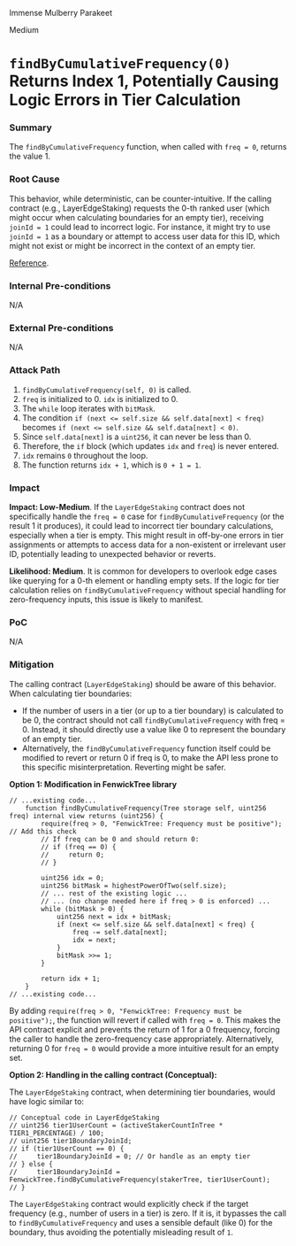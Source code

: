 Immense Mulberry Parakeet

Medium

# `findByCumulativeFrequency(0)` Returns Index 1, Potentially Causing Logic Errors in Tier Calculation

### Summary

The `findByCumulativeFrequency` function, when called with `freq = 0`, returns the value 1. 

### Root Cause

This behavior, while deterministic, can be counter-intuitive. If the calling contract (e.g., LayerEdgeStaking) requests the 0-th ranked user (which might occur when calculating boundaries for an empty tier), receiving `joinId = 1` could lead to incorrect logic. For instance, it might try to use `joinId = 1` as a boundary or attempt to access user data for this ID, which might not exist or might be incorrect in the context of an empty tier.

[Reference](https://github.com/sherlock-audit/2025-05-layeredge/blob/main/edgen-staking/src/library/FenwickTree.sol#L29-L43).

### Internal Pre-conditions

N/A

### External Pre-conditions

N/A

### Attack Path

1. `findByCumulativeFrequency(self, 0)` is called.
2. `freq` is initialized to 0. `idx` is initialized to 0.
3. The `while` loop iterates with `bitMask`.
4. The condition `if (next <= self.size && self.data[next] < freq)` becomes `if (next <= self.size && self.data[next] < 0)`.
5. Since `self.data[next]` is a `uint256`, it can never be less than 0.
6. Therefore, the `if` block (which updates `idx` and `freq`) is never entered.
7. `idx` remains `0` throughout the loop.
8. The function returns `idx + 1`, which is `0 + 1 = 1`.

### Impact

**Impact: Low-Medium**. If the `LayerEdgeStaking` contract does not specifically handle the `freq = 0` case for `findByCumulativeFrequency` (or the result 1 it produces), it could lead to incorrect tier boundary calculations, especially when a tier is empty. This might result in off-by-one errors in tier assignments or attempts to access data for a non-existent or irrelevant user ID, potentially leading to unexpected behavior or reverts.

**Likelihood: Medium**. It is common for developers to overlook edge cases like querying for a 0-th element or handling empty sets. If the logic for tier calculation relies on `findByCumulativeFrequency` without special handling for zero-frequency inputs, this issue is likely to manifest.

### PoC

N/A

### Mitigation

The calling contract (`LayerEdgeStaking`) should be aware of this behavior. When calculating tier boundaries:

- If the number of users in a tier (or up to a tier boundary) is calculated to be 0, the contract should not call `findByCumulativeFrequency` with freq = 0. Instead, it should directly use a value like 0 to represent the boundary of an empty tier.
- Alternatively, the `findByCumulativeFrequency` function itself could be modified to revert or return 0 if freq is 0, to make the API less prone to this specific misinterpretation. Reverting might be safer.

**Option 1: Modification in FenwickTree library**

```solidity
// ...existing code...
    function findByCumulativeFrequency(Tree storage self, uint256 freq) internal view returns (uint256) {
        require(freq > 0, "FenwickTree: Frequency must be positive"); // Add this check
        // If freq can be 0 and should return 0:
        // if (freq == 0) {
        //     return 0;
        // }

        uint256 idx = 0;
        uint256 bitMask = highestPowerOfTwo(self.size);
        // ... rest of the existing logic ...
        // ... (no change needed here if freq > 0 is enforced) ...
        while (bitMask > 0) {
            uint256 next = idx + bitMask;
            if (next <= self.size && self.data[next] < freq) {
                freq -= self.data[next];
                idx = next;
            }
            bitMask >>= 1;
        }

        return idx + 1;
    }
// ...existing code...
```
By adding `require(freq > 0, "FenwickTree: Frequency must be positive");`, the function will revert if called with `freq = 0`. This makes the API contract explicit and prevents the return of 1 for a 0 frequency, forcing the caller to handle the zero-frequency case appropriately. Alternatively, returning 0 for `freq = 0` would provide a more intuitive result for an empty set.

**Option 2: Handling in the calling contract (Conceptual):**

The `LayerEdgeStaking` contract, when determining tier boundaries, would have logic similar to:
```solidity
// Conceptual code in LayerEdgeStaking
// uint256 tier1UserCount = (activeStakerCountInTree * TIER1_PERCENTAGE) / 100;
// uint256 tier1BoundaryJoinId;
// if (tier1UserCount == 0) {
//     tier1BoundaryJoinId = 0; // Or handle as an empty tier
// } else {
//     tier1BoundaryJoinId = FenwickTree.findByCumulativeFrequency(stakerTree, tier1UserCount);
// }
```
The `LayerEdgeStaking` contract would explicitly check if the target frequency (e.g., number of users in a tier) is zero. If it is, it bypasses the call to `findByCumulativeFrequency` and uses a sensible default (like 0) for the boundary, thus avoiding the potentially misleading result of `1`.